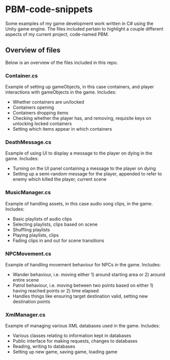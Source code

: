 # PBM-code-snippets
Some examples of my game development work written in C# using the Unity game engine.
The files included pertain to highlight a couple different aspects of my current project,
code-named PBM.
##  Overview of files
Below is an overview of the files included in this repo.

### Container.cs
Example of setting up gameObjects, in this case containers, and player interactions with gameObjects in the game. Includes:
- Whether containers are un/locked
- Containers opening
- Containers dropping items
- Checking whether the player has, and removing, requisite keys on unlocking locked containers
- Setting which items appear in which containers

### DeathMessage.cs
Example of using UI to display a message to the player on dying in the game. Includes:
- Turning on the UI panel containing a message to the player on dying
- Setting up a semi-random message for the player, appended to refer to enemy which killed the player, current scene

### MusicManager.cs
Example of handling assets, in this case audio song clips, in the game. Includes:
- Basic playlists of audio clips
- Selecting playlists, clips based on scene
- Shuffling playlists
- Playing playlists, clips
- Fading clips in and out for scene transitions

### NPCMovement.cs
Example of handling movement behaviour for NPCs in the game. Includes:
- Wander behaviour, i.e. moving either 1) around starting area or 2) around entire scene
- Patrol behaviour, i.e. moving between two points based on either 1) having reached points or 2) time elapsed
- Handles things like ensuring target destination valid, setting new destination points

### XmlManager.cs
Example of managing various XML databases used in the game. Includes:
- Various classes relating to information kept in databases
- Public interface for making requests, changes to databases
- Reading, writing to databases
- Setting up new game, saving game, loading game
